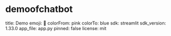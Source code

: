 # demoofchatbot
title: Demo
emoji: 🐠
colorFrom: pink
colorTo: blue
sdk: streamlit
sdk_version: 1.33.0
app_file: app.py
pinned: false
license: mit
